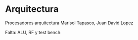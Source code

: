 # Arquitectura
Procesadores arquitectura Marisol Tapasco, Juan David Lopez

Falta: ALU, RF y test bench
